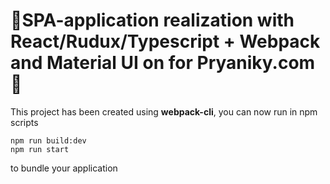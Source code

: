 # 🚀SPA-application realization with React/Rudux/Typescript + Webpack and Material UI on for Pryaniky.com🍪

This project has been created using **webpack-cli**, you can now run in npm scripts

```
npm run build:dev
npm run start
```

to bundle your application
